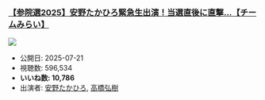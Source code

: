 ### [【参院選2025】安野たかひろ緊急生出演！当選直後に直撃...【チームみらい】](https://www.youtube.com/watch?v=SVmdkY3S__E)
[![](https://img.youtube.com/vi/SVmdkY3S__E/sddefault.jpg)](https://www.youtube.com/watch?v=SVmdkY3S__E)
-   公開日: 2025-07-21
-   視聴数: 596,534
-   **いいね数: 10,786**
-   出演者: [安野たかひろ](/rehacq_fan/people/安野たかひろ "wikilink"), [高橋弘樹](/rehacq_fan/people/高橋弘樹 "wikilink")

